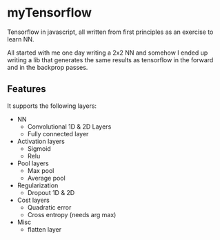 # myTensorflow

Tensorflow in javascript, all written from first principles as an exercise to learn NN. 

All started with me one day writing a 2x2 NN and somehow I ended up writing a lib that generates the same results as tensorflow in the forward and in the backprop passes.

## Features

It supports the following layers:

-  NN
   - Convolutional 1D & 2D Layers  
   - Fully connected layer  
-  Activation layers
   -  Sigmoid
   -  Relu
-  Pool layers
   -  Max pool
   -  Average pool   
-  Regularization
   - Dropout 1D & 2D
-  Cost layers
   - Quadratic error
   - Cross entropy (needs arg max)
-  Misc 
   - flatten layer




